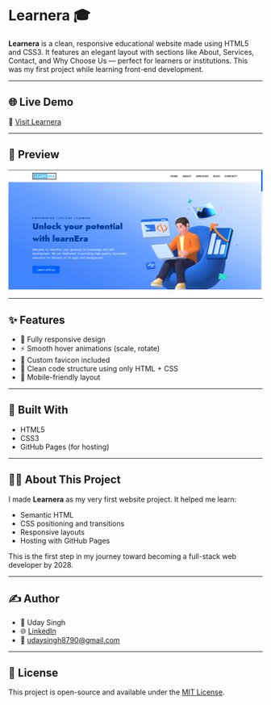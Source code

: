# Learnera 🎓

**Learnera** is a clean, responsive educational website made using HTML5 and CSS3. It features an elegant layout with sections like About, Services, Contact, and Why Choose Us — perfect for learners or institutions. This was my first project while learning front-end development.

---

## 🌐 Live Demo

🔗 [Visit Learnera](https://udaysingh07707.github.io/LearnEra/)

---

## 📸 Preview

![Learnera Preview](media/preview.png)


---

## ✨ Features

- 🎯 Fully responsive design
- ⚡ Smooth hover animations (scale, rotate)
- 🎨 Custom favicon included
- 🧩 Clean code structure using only HTML + CSS
- 📱 Mobile-friendly layout

---

## 🔧 Built With

- HTML5
- CSS3
- GitHub Pages (for hosting)

---

## 🙋‍♂️ About This Project

I made **Learnera** as my very first website project. It helped me learn:
- Semantic HTML
- CSS positioning and transitions
- Responsive layouts
- Hosting with GitHub Pages

This is the first step in my journey toward becoming a full-stack web developer by 2028.

---

## ✍️ Author

- 👤 Uday Singh
- 🌐 [LinkedIn](https://www.linkedin.com/in/uday-singh-01b15a321/)
- 📧 udaysingh8790@gmail.com 

---

## 📜 License

This project is open-source and available under the [MIT License](LICENSE).